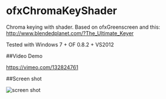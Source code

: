 ofxChromaKeyShader
==================

Chroma keying with shader. Based on ofxGreenscreen and this: http://www.blendedplanet.com/?The_Ultimate_Keyer

Tested with Windows 7 + OF 0.8.2 + VS2012

##Video Demo

https://vimeo.com/132824761

##Screen shot

![screen shot](https://raw.githubusercontent.com/musiko/ofxChromaKeyShader/master/screenshots/screenshot2.png)

